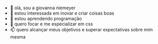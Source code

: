 - 👋 olá, sou a giovanna niemeyer
- 👀 estou interessada em inovar e criar coisas boas
- 🌱 estou aprendendo programação
- 💞️ quero focar e me especializar em css
- 📫 quero alcançar meus objetivos e superar expectativas sobre mim mesma
<!---
giniemeyer/giniemeyer is a ✨ special ✨ repository because its `README.md` (this file) appears on your GitHub profile.
You can click the Preview link to take a look at your changes.
--->

